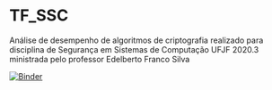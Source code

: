 # TF_SSC
Análise de desempenho de algoritmos de criptografia realizado para disciplina de Segurança em Sistemas de Computação UFJF 2020.3 ministrada pelo professor Edelberto Franco Silva

[![Binder](https://mybinder.org/badge_logo.svg)](https://mybinder.org/v2/gh/arthurgonze/TF_SSC.git/HEAD)
